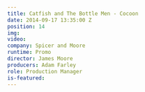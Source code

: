 ```yaml
---
title: Catfish and The Bottle Men - Cocoon
date: 2014-09-17 13:35:00 Z
position: 14
img: 
video: 
company: Spicer and Moore
runtime: Promo
director: James Moore
producers: Adam Farley
role: Production Manager
is-featured: 
---
```


